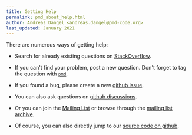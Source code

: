 ```yaml
---
title: Getting Help
permalink: pmd_about_help.html
author: Andreas Dangel <andreas.dangel@pmd-code.org>
last_updated: January 2021
---
```


There are numerous ways of getting help:

*   Search for already existing questions on [StackOverflow](https://stackoverflow.com/).

*   If you can't find your problem, post a new question. Don't forget to tag the question with [`pmd`](https://stackoverflow.com/questions/tagged/pmd).

*   If you found a bug, please create a new [github issue](https://github.com/pmd/pmd/issues).

*   You can also ask questions on [github discussions](https://github.com/pmd/pmd/discussions).

*   Or you can join the [Mailing List](https://lists.sourceforge.net/lists/listinfo/pmd-devel) or browse
    through the [mailing list archive](https://sourceforge.net/p/pmd/mailman/pmd-devel/).

*   Of course, you can also directly jump to our [source code on github](https://github.com/pmd/pmd).
